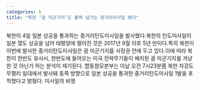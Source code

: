 ```yaml
---
categories: h
title: "북한 ‘괌 미군기지’도 훌쩍 넘기는 중거리미사일 쐈다"
---
```

북한이 4일 일본 상공을 통과하는 중거리탄도미사일을 발사했다.북한의 탄도미사일이 일본 열도 상공을 넘어 태평양에 떨어진 것은 2017년 9월 이후 5년 만이다.특히 북한이 이번에 발사한 중거리탄도미사일은 괌 미군기지를 사정권 안에 두고 있다.이에 따라 북한이 한반도 유사시, 한반도에 들어오는 미국 전략무기들이 배치된 괌 미군기지를 겨냥한 것 아닌가 하는 분석이 제기된다. 합동참모본부는 이날 오전 7시23분쯤 북한 자강도 무평리 일대에서 발사돼 동쪽 방향으로 일본 상공을 통과한 중거리탄도미사일 1발을 포착했다고 밝혔다. 미사일의 비행